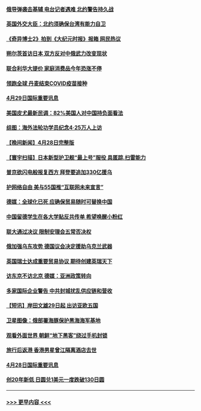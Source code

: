 #### [俄导弹袭击基辅 电台记者遇难 北约警告持久战](../pages/prog202/a103413653.md?t=04300151) 
#### [英国外交大臣：北约须确保台湾有能力自卫](../pages/prog202/a103413626.md?t=04300151) 
#### [《奇异博士2》拍到《大纪元时报》报箱 网民热议](../pages/prog202/a103413559.md?t=04300151) 
#### [朔尔茨首访日本 双方反对中俄武力改变现状](../pages/prog202/a103413546.md?t=04300151) 
#### [联合利华大提价 家庭消费品今年恐涨不停](../pages/prog202/a103413289.md?t=04300151) 
#### [领跑全球 丹麦结束COVID疫苗接种](../pages/prog202/a103413270.md?t=04300151) 
#### [4月29日国际重要讯息](../pages/prog202/a103413274.md?t=04300151) 
#### [美国皮尤最新民调：82%美国人对中国持负面看法](../pages/prog202/a103413248.md?t=04300151) 
#### [组图：海外法轮功学员纪念4‧25万人上访](../pages/prog202/a103413180.md?t=04300151) 
#### [【晚间新闻】4月28日完整版](../pages/prog202/a103413038.md?t=04300151) 
#### [【寰宇扫描】日本新型护卫舰“最上号”服役 具匿踪.扫雷能力](../pages/prog202/a103412814.md?t=04300151) 
#### [普京欲闪电般报复西方 拜登要追加330亿援乌](../pages/prog202/a103412877.md?t=04300151) 
#### [护网络自由 美与55国推“互联网未来宣言”](../pages/prog202/a103412841.md?t=04300151) 
#### [德媒：全球化已死 应确保贸易随时可替换中国](../pages/prog202/a103412798.md?t=04300151) 
#### [中国留德学生在各大学贴反共传单 希望唤醒小粉红](../pages/prog202/a103412796.md?t=04300151) 
#### [联大通过决议 限制安理会五常否决权](../pages/prog202/a103412649.md?t=04300151) 
#### [俄加强乌东攻势 德国议会决定援助乌克兰武器](../pages/prog202/a103412626.md?t=04300151) 
#### [英国瑞士达成重要贸易协议 期待创建英瑞天下](../pages/prog202/a103412677.md?t=04300151) 
#### [访东京不访北京  德媒：亚洲政策转向](../pages/prog202/a103412515.md?t=04300151) 
#### [多家国际企业警告 中共封城扰乱供应链和营收](../pages/prog202/a103412512.md?t=04300151) 
#### [【短讯】岸田文雄29日起 出访亚欧五国](../pages/prog202/a103412574.md?t=04300151) 
#### [卫星图像：俄部署海豚保护黑海海军基地](../pages/prog202/a103412424.md?t=04300151) 
#### [观看外面世界 朝鲜“地下黑客”绕过手机封锁](../pages/prog202/a103412416.md?t=04300151) 
#### [旅行后返港 香港男星曾江隔离酒店去世](../pages/prog202/a103412404.md?t=04300151) 
#### [4月28日国际重要讯息](../pages/prog202/a103412316.md?t=04300151) 
#### [创20年新低 日圆兑1美元一度跌破130日圆](../pages/prog202/a103412263.md?t=04300151) 

----
#### [ >>> 更早内容 <<< ](../indexes/prog202-earlier.md)
